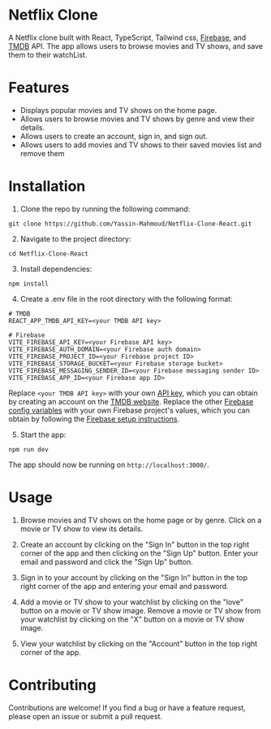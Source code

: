 # Netflix Clone
A Netflix clone built with React, TypeScript, Tailwind css, [Firebase](https://firebase.google.com/), and [TMDB](https://www.themoviedb.org/) API. The app allows users to browse movies and TV shows, and save them to their watchList.

# Features
* Displays popular movies and TV shows on the home page.
* Allows users to browse movies and TV shows by genre and view their details.
* Allows users to create an account, sign in, and sign out.
* Allows users to add movies and TV shows to their saved movies list and remove them

# Installation
1. Clone the repo by running the following command:
```
git clone https://github.com/Yassin-Mahmoud/Netflix-Clone-React.git
```
2. Navigate to the project directory:
```
cd Netflix-Clone-React
```
3. Install dependencies:
```
npm install
```
4. Create a .env file in the root directory with the following format:
```.env
# TMDB 
REACT_APP_TMDB_API_KEY=<your TMDB API key>

# Firebase
VITE_FIREBASE_API_KEY=<your Firebase API key>
VITE_FIREBASE_AUTH_DOMAIN=<your Firebase auth domain>
VITE_FIREBASE_PROJECT_ID=<your Firebase project ID>
VITE_FIREBASE_STORAGE_BUCKET=<your Firebase storage bucket>
VITE_FIREBASE_MESSAGING_SENDER_ID=<your Firebase messaging sender ID>
VITE_FIREBASE_APP_ID=<your Firebase app ID>
```

Replace `<your TMDB API key>` with your own [API key](poe://www.poe.com/_api/key_phrase?phrase=API%20key&prompt=Tell%20me%20more%20about%20API%20key.), which you can obtain by creating an account on the [TMDB website](https://www.themoviedb.org/documentation/api). Replace the other [Firebase config variables](poe://www.poe.com/_api/key_phrase?phrase=Firebase%20config%20variables&prompt=Tell%20me%20more%20about%20Firebase%20config%20variables.) with your own Firebase project's values, which you can obtain by following the [Firebase setup instructions](poe://www.poe.com/_api/key_phrase?phrase=Firebase%20setup%20instructions&prompt=Tell%20me%20more%20about%20Firebase%20setup%20instructions.).

5. Start the app:
```
npm run dev
```
The app should now be running on `http://localhost:3000/`.

# Usage
1. Browse movies and TV shows on the home page or by genre. Click on a movie or TV show to view its details.

4. Create an account by clicking on the "Sign In" button in the top right corner of the app and then clicking on the "Sign Up" button. Enter your email and password and click the "Sign Up" button.

5. Sign in to your account by clicking on the "Sign In" button in the top right corner of the app and entering your email and password.

6. Add a movie or TV show to your watchlist by clicking on the "love" button on a movie or TV show image. Remove a movie or TV show from your watchlist by clicking on the "X" button on a movie or TV show image.

7. View your watchlist by clicking on the "Account" button in the top right corner of the app.

# Contributing
Contributions are welcome! If you find a bug or have a feature request, please open an issue or submit a pull request.
